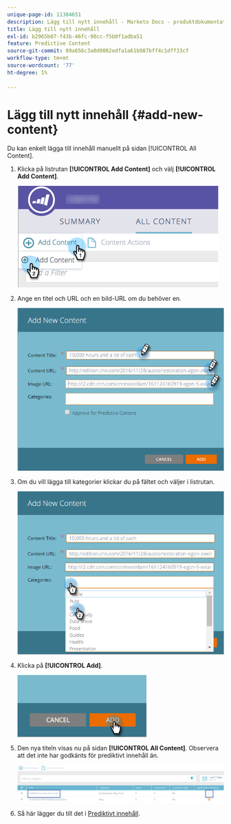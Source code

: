 ```yaml
---
unique-page-id: 11384651
description: Lägg till nytt innehåll - Marketo Docs - produktdokumentation
title: Lägg till nytt innehåll
exl-id: b2965b07-f43b-46fc-90cc-f5b0f1adba51
feature: Predictive Content
source-git-commit: 09a656c3a0d0002edfa1a61b987bff4c1dff33cf
workflow-type: tm+mt
source-wordcount: '77'
ht-degree: 1%

---
```


# Lägg till nytt innehåll {#add-new-content}

Du kan enkelt lägga till innehåll manuellt på sidan [!UICONTROL All Content].

1. Klicka på listrutan **[!UICONTROL Add Content]** och välj **[!UICONTROL Add Content]**.

   ![](assets/image2017-10-3-8-3a54-3a9.png)

1. Ange en titel och URL och en bild-URL om du behöver en.

   ![](assets/add-new-content-updated-pencils.png)

1. Om du vill lägga till kategorier klickar du på fältet och väljer i listrutan.

   ![](assets/add-new-content-categories-updated-hands.png)

1. Klicka på **[!UICONTROL Add]**.

   ![](assets/all-content-add-hand.png)

1. Den nya titeln visas nu på sidan **[!UICONTROL All Content]**. Observera att det inte har godkänts för prediktivt innehåll än.

   ![](assets/image2017-10-3-8-3a55-3a21.png)

1. Så här lägger du till det i [Prediktivt innehåll](/help/marketo/product-docs/predictive-content/working-with-all-content/approve-a-title-for-predictive-content.md).
